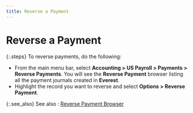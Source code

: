 ```yaml
---
title: Reverse a Payment
---
```


# Reverse a Payment


{:.steps}
To reverse payments, do the following:

- From the main  menu bar, select **Accounting &gt; US Payroll 
 &gt; Payments &gt; Reverse Payments**. You will see the **Reverse 
 Payment** browser listing all the payment journals created in **Everest**.
- Highlight the  record you want to reverse and select **Options 
 &gt; Reverse Payment**.



{:.see_also}
See also
: [Reverse  Payment Browser]({{site.prl_baseurl}}/payroll-process/paying-employees/wizard/reverse-journal/reverse_payment_browser_payments_us_payroll.html)
